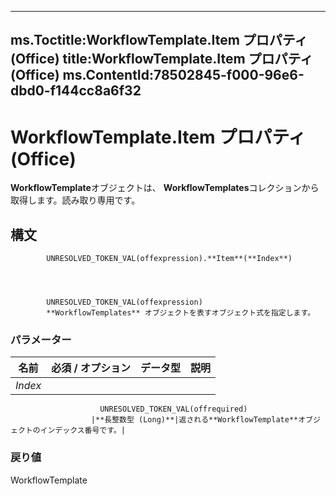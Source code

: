 

---
ms.Toctitle:WorkflowTemplate.Item プロパティ (Office)
title:WorkflowTemplate.Item プロパティ (Office)
ms.ContentId:78502845-f000-96e6-dbd0-f144cc8a6f32
---
# WorkflowTemplate.Item プロパティ (Office)




**WorkflowTemplate**オブジェクトは、 **WorkflowTemplates**コレクションから取得します。読み取り専用です。

## 構文

            UNRESOLVED_TOKEN_VAL(offexpression).**Item**(**Index**)




            UNRESOLVED_TOKEN_VAL(offexpression)
            **WorkflowTemplates** オブジェクトを表すオブジェクト式を指定します。

### パラメーター

|**名前**|**必須 / オプション**|**データ型**|**説明**|
|---|---|---|---|
|*Index*|
                        UNRESOLVED_TOKEN_VAL(offrequired)
                      |**長整数型 (Long)**|返される**WorkflowTemplate**オブジェクトのインデックス番号です。|



### 戻り値
WorkflowTemplate






